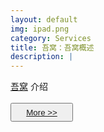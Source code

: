 ```yaml
---
layout: default
img: ipad.png
category: Services
title: 吾窝：吾窝概述
description: |
---
```

   [吾窝](http://wow-decorate.github.io/) 介绍
    <br> <br>
<button type="reset" style="color:blue; height:30px; width:100px"><a href="http://wow-decorate.github.io/">More >></a></button>